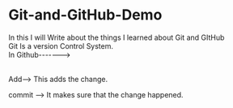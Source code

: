 # Git-and-GitHub-Demo
In this I will Write about the things I learned about Git and GItHub
<br>
Git Is a version Control System.
<br>
In Github------->

<br>
Add--> This adds the change.

commit --> It makes sure that the change happened.

